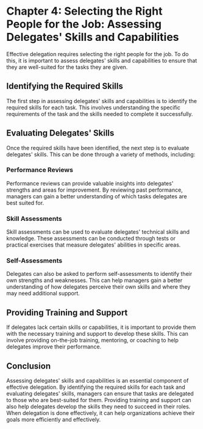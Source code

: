 Chapter 4: Selecting the Right People for the Job: Assessing Delegates' Skills and Capabilities
===============================================================================================

Effective delegation requires selecting the right people for the job. To do this, it is important to assess delegates' skills and capabilities to ensure that they are well-suited for the tasks they are given.

Identifying the Required Skills
-------------------------------

The first step in assessing delegates' skills and capabilities is to identify the required skills for each task. This involves understanding the specific requirements of the task and the skills needed to complete it successfully.

Evaluating Delegates' Skills
----------------------------

Once the required skills have been identified, the next step is to evaluate delegates' skills. This can be done through a variety of methods, including:

### Performance Reviews

Performance reviews can provide valuable insights into delegates' strengths and areas for improvement. By reviewing past performance, managers can gain a better understanding of which tasks delegates are best suited for.

### Skill Assessments

Skill assessments can be used to evaluate delegates' technical skills and knowledge. These assessments can be conducted through tests or practical exercises that measure delegates' abilities in specific areas.

### Self-Assessments

Delegates can also be asked to perform self-assessments to identify their own strengths and weaknesses. This can help managers gain a better understanding of how delegates perceive their own skills and where they may need additional support.

Providing Training and Support
------------------------------

If delegates lack certain skills or capabilities, it is important to provide them with the necessary training and support to develop these skills. This can involve providing on-the-job training, mentoring, or coaching to help delegates improve their performance.

Conclusion
----------

Assessing delegates' skills and capabilities is an essential component of effective delegation. By identifying the required skills for each task and evaluating delegates' skills, managers can ensure that tasks are delegated to those who are best-suited for them. Providing training and support can also help delegates develop the skills they need to succeed in their roles. When delegation is done effectively, it can help organizations achieve their goals more efficiently and effectively.
